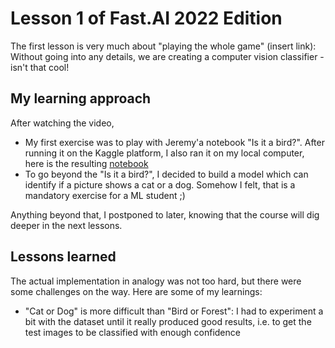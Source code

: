 # Lesson 1 of Fast.AI 2022 Edition

The first lesson is very much about "playing the whole game" (insert link): Without going into any details, we are creating a computer vision classifier - isn't that cool!

## My learning approach

After watching the video,

* My first exercise was to play with Jeremy'a notebook "Is it a bird?". After running it on the Kaggle platform, I also ran it on my local computer, here is the resulting [notebook](/lesson01/bird_or_not/is-it-a-bird-creating-a-model-from-your-own-data.ipynb)
* To go beyond the "Is it a bird?", I decided to build a model which can identify if a picture shows a cat or a dog. Somehow I felt, that is a mandatory exercise for a ML student ;)

Anything beyond that, I postponed to later, knowing that the course will dig deeper in the next lessons.

## Lessons learned

The actual implementation in analogy was not too hard, but there were some challenges on the way. Here are some of my learnings:

* "Cat or Dog" is more difficult than "Bird or Forest": I had to experiment a bit with the dataset until it really produced good results, i.e. to get the test images to be classified with enough confidence